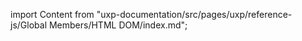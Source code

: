 
import Content from "uxp-documentation/src/pages/uxp/reference-js/Global Members/HTML DOM/index.md";

<Content query="product=xd"/>
